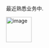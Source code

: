 最近熟悉业务中.

<img width="70" alt="image" src="https://github.com/user-attachments/assets/3389a443-638e-4715-81ef-de0bf687ede8" />
